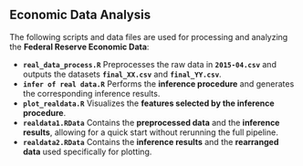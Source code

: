 ## Economic Data Analysis

The following scripts and data files are used for processing and analyzing the **Federal Reserve Economic Data**:

- **`real_data_process.R`**
   Preprocesses the raw data in **`2015-04.csv`** and outputs the datasets **`final_XX.csv`** and **`final_YY.csv`**.
- **`infer of real data.R`**
   Performs the **inference procedure** and generates the corresponding inference results.
- **`plot_realdata.R`**
   Visualizes the **features selected by the inference procedure**.
- **`realdata1.RData`**
   Contains the **preprocessed data** and the **inference results**, allowing for a quick start without rerunning the full pipeline.
- **`realdata2.RData`**
   Contains the **inference results** and the **rearranged data** used specifically for plotting.